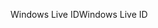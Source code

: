 <span data-ttu-id="c9ffd-101">Windows Live ID</span><span class="sxs-lookup"><span data-stu-id="c9ffd-101">Windows Live ID</span></span>